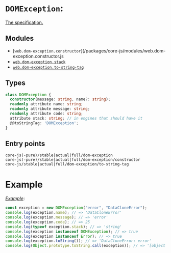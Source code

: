 # `DOMException`:

[The specification.](https://webidl.spec.whatwg.org/#idl-DOMException)

## Modules

- [`web.dom-exception.constructor`](/packages/core-js/modules/web.dom-exception.constructor.js
- [`web.dom-exception.stack`](/packages/core-js/modules/web.dom-exception.stack.js)
- [`web.dom-exception.to-string-tag`](/packages/core-js/modules/web.dom-exception.to-string-tag.js)

## Types

```ts
class DOMException {
  constructor(message: string, name?: string);
  readonly attribute name: string;
  readonly attribute message: string;
  readonly attribute code: string;
  attribute stack: string; // in engines that should have it
  @@toStringTag: 'DOMException';
}
```

## Entry points

```
core-js(-pure)/stable|actual|full/dom-exception
core-js(-pure)/stable|actual|full/dom-exception/constructor
core-js/stable|actual|full/dom-exception/to-string-tag
```

# Example

[_Example_](https://is.gd/pI6oTN):

```js
const exception = new DOMException("error", "DataCloneError");
console.log(exception.name); // => 'DataCloneError'
console.log(exception.message); // => 'error'
console.log(exception.code); // => 25
console.log(typeof exception.stack); // => 'string'
console.log(exception instanceof DOMException); // => true
console.log(exception instanceof Error); // => true
console.log(exception.toString()); // => 'DataCloneError: error'
console.log(Object.prototype.toString.call(exception)); // => '[object DOMException]'
```
